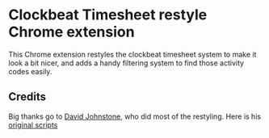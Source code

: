 Clockbeat Timesheet restyle Chrome extension
============================================

This Chrome extension restyles the clockbeat timesheet system to make it look a bit nicer,
and adds a handy filtering system to find those activity codes easily.


Credits
-------
Big thanks go to [David Johnstone](http://davidjohnstone.net), who did most of the restyling.
Here is his [original scripts](http://www.markitdown.net/view/0d60e424)
